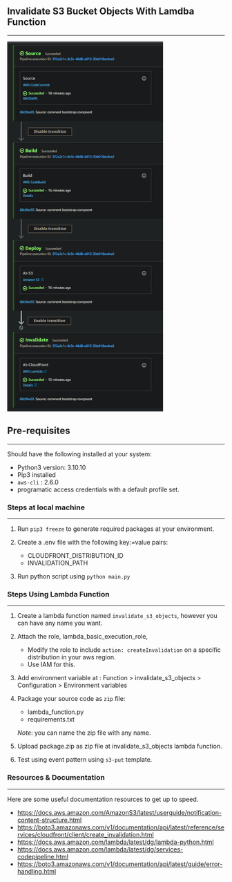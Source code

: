 ## Invalidate S3 Bucket Objects With Lamdba Function
---

![sample-pipeline](./four-stage-example.png)

## Pre-requisites
---

Should have the following installed at your system:

- Python3 version: 3.10.10
- Pip3 installed
- `aws-cli` : 2.6.0
- programatic access credentials with a default profile set.

### Steps at local machine
---
1. Run `pip3 freeze` to generate required packages at your environment.
2. Create a .env file with the following key:=value pairs:

    - CLOUDFRONT_DISTRIBUTION_ID
    - INVALIDATION_PATH

3. Run python script using `python main.py`


### Steps Using Lambda Function
---
1. Create a lambda function named `invalidate_s3_objects`, however you can have any name you want.
2. Attach the role, lambda_basic_execution_role,

    - Modify the role to include `action: createInvalidation` on a specific distribution in your aws region.
    - Use IAM for this.

3. Add environment variable at : Function > invalidate_s3_objects > Configuration > Environment variables
4. Package your source code as `zip` file:
    - lambda_function.py
    - requirements.txt

    *Note*: you can name the zip file with any name.
5. Upload package.zip as zip file at invalidate_s3_objects lambda function.
6. Test using event pattern using `s3-put` template.


### Resources & Documentation
---
Here are some useful documentation resources to get up to speed.

- https://docs.aws.amazon.com/AmazonS3/latest/userguide/notification-content-structure.html
- https://boto3.amazonaws.com/v1/documentation/api/latest/reference/services/cloudfront/client/create_invalidation.html
- https://docs.aws.amazon.com/lambda/latest/dg/lambda-python.html
- https://docs.aws.amazon.com/lambda/latest/dg/services-codepipeline.html
- https://boto3.amazonaws.com/v1/documentation/api/latest/guide/error-handling.html